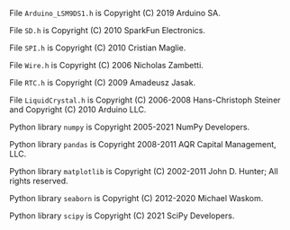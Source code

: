 File `Arduino_LSM9DS1.h` is Copyright (C) 2019 Arduino SA.

File `SD.h` is Copyright (C) 2010 SparkFun Electronics.

File `SPI.h` is Copyright (C) 2010 Cristian Maglie.

File `Wire.h` is Copyright (C) 2006 Nicholas Zambetti.

File `RTC.h` is Copyright (C) 2009 Amadeusz Jasak.

File `LiquidCrystal.h` is Copyright (C) 2006-2008 Hans-Christoph Steiner and Copyright (C) 2010 Arduino LLC.

Python library `numpy` is Copyright 2005-2021 NumPy Developers.

Python library `pandas` is Copyright 2008-2011 AQR Capital Management, LLC.

Python library `matplotlib` is Copyright (C) 2002-2011 John D. Hunter; All rights reserved.

Python library `seaborn` is Copyright (C) 2012-2020 Michael Waskom.

Python library `scipy` is Copyright (C) 2021 SciPy Developers.
